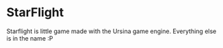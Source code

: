 # StarFlight
Starflight is little game made with the Ursina game engine. Everything else is in the name :P
